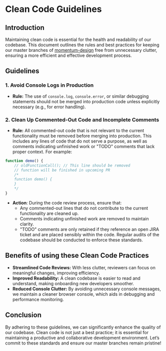 # Clean Code Guidelines

## Introduction

Maintaining clean code is essential for the health and readability of our codebase. This document outlines the rules and best practices for keeping our master branches of [momentum-design](https://github.com/momentum-design/momentum-design/) free from unnecessary clutter, ensuring a more efficient and effective development process.

## Guidelines

### 1. Avoid Console Logs in Production

- **Rule:** The use of `console.log`, `console.error`, or similar debugging statements should not be merged into production code unless explicitly necessary (e.g., for error handling).

### 2. Clean Up Commented-Out Code and Incomplete Comments

- **Rule:** All commented-out code that is not relevant to the current functionality must be removed before merging into production. This includes any lines of code that do not serve a purpose, as well as comments indicating unfinished work or "TODO" comments that lack proper context. For example:

```js
function demo() {
    // oldFunctionCall(); // This line should be removed
    // function will be finished in upcoming PR
    /*
    function demo() {
    }
    */
}
```

- **Action**: During the code review process, ensure that:  
  - Any commented-out lines that do not contribute to the current functionality are cleaned up.
  - Comments indicating unfinished work are removed to maintain clarity.
  - "TODO" comments are only retained if they reference an open JIRA ticket and are placed sensibly within the code. Regular audits of the codebase should be conducted to enforce these standards.

## Benefits of using these Clean Code Practices

- **Streamlined Code Reviews:** With less clutter, reviewers can focus on meaningful changes, improving efficiency.
- **Improved Readability:** A clean codebase is easier to read and understand, making onboarding new developers smoother.
- **Reduced Console Clutter:** By avoiding unnecessary console messages, we maintain a cleaner browser console, which aids in debugging and performance monitoring.

## Conclusion

By adhering to these guidelines, we can significantly enhance the quality of our codebase. Clean code is not just a best practice; it is essential for maintaining a productive and collaborative development environment. Let’s commit to these standards and ensure our master branches remain pristine!
